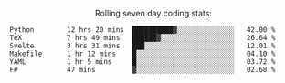 <!--<p align="center">
  <img width="auto" src ="https://github-readme-stats.vercel.app/api/top-langs/?username=syrkis&layout=compact&hide_border=true&theme=darcula&bg_color=00000000&langs_count=6&hide=jupyter%20notebook,JavaScript,HTML" width = 400>
      <img src ="https://github-readme-streak-stats.herokuapp.com?user=syrkis&theme=darcula&hide_border=true&background=FFFFFF00" width = 400>

</p>-->
<p align="center">Rolling seven day coding stats:</p>
<!--START_SECTION:waka-->

```text
Python        12 hrs 20 mins  ██████████▓░░░░░░░░░░░░░░   42.00 %
TeX           7 hrs 49 mins   ██████▓░░░░░░░░░░░░░░░░░░   26.64 %
Svelte        3 hrs 31 mins   ███░░░░░░░░░░░░░░░░░░░░░░   12.01 %
Makefile      1 hr 12 mins    █░░░░░░░░░░░░░░░░░░░░░░░░   04.10 %
YAML          1 hr 5 mins     █░░░░░░░░░░░░░░░░░░░░░░░░   03.72 %
F#            47 mins         ▓░░░░░░░░░░░░░░░░░░░░░░░░   02.68 %
```

<!--END_SECTION:waka-->
